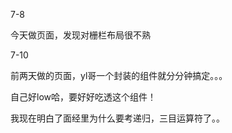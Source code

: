 7-8

今天做页面，发现对栅栏布局很不熟

7-10

前两天做的页面，yl哥一个封装的组件就分分钟搞定。。。

自己好low哈，要好好吃透这个组件！

我现在明白了面经里为什么要考递归，三目运算符了。。